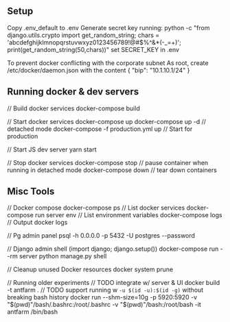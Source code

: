 Setup
-----
Copy .env_default to .env
Generate secret key running:
python -c "from django.utils.crypto import get_random_string; chars = 'abcdefghijklmnopqrstuvwxyz0123456789\!@#$%^&\*(-\_=+)'; print(get_random_string(50,chars))"
set SECRET_KEY in .env

To prevent docker conflicting with the corporate subnet
As root, create /etc/docker/daemon.json with the content
{
  "bip": "10.1.10.1/24"
}

Running docker & dev servers
----------------------------

// Build docker services
docker-compose build

// Start docker services
docker-compose up
docker-compose up -d  // detached mode
docker-compose -f production.yml up  // Start for production

// Start JS dev server
yarn start

// Stop docker services
docker-compose stop  // pause container when running in detached mode
docker-compose down  // tear down containers


Misc Tools
----------

// Docker compose
docker-compose ps                           // List docker services
docker-compose run server env               // List environment variables
docker-compose logs                         // Output docker logs

// Pg admin panel
psql -h 0.0.0.0 -p 5432 -U postgres --password

// Django admin shell (import django; django.setup())
docker-compose run --rm server python manage.py shell

// Cleanup unused Docker resources
docker system prune

// Running older experiments
// TODO integrate w/ server & UI
docker build -t antfarm .
// TODO support running w `-u $(id -u):$(id -g)` without breaking bash history
docker run --shm-size=10g -p 5920:5920 -v "$(pwd)"/bash/.bashrc:/root/.bashrc -v "$(pwd)"/bash:/root/bash -it antfarm /bin/bash